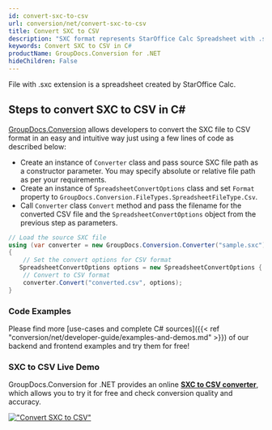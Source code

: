 ```yaml
---
id: convert-sxc-to-csv
url: conversion/net/convert-sxc-to-csv
title: Convert SXC to CSV
description: "SXC format represents StarOffice Calc Spreadsheet with .sxc extension. Learn how to convert SXC to CSV file programmatically in C# language using GroupDocs.Conversion for .NET library."
keywords: Convert SXC to CSV in C#
productName: GroupDocs.Conversion for .NET
hideChildren: False
---
```


File with .sxc extension is a spreadsheet created by StarOffice Calc.

## Steps to convert SXC to CSV in C#

[GroupDocs.Conversion](https://products.groupdocs.com/conversion/net) allows developers to convert the SXC file to CSV format in an easy and intuitive way just using a few lines of code as described below:

* Create an instance of `Converter` class and pass source SXC file path as a constructor parameter. You may specify absolute or relative file path as per your requirements. 
* Create an instance of `SpreadsheetConvertOptions` class and set `Format` property to `GroupDocs.Conversion.FileTypes.SpreadsheetFileType.Csv`.
* Call `Converter` class `Convert` method and pass the filename for the converted CSV file and the `SpreadsheetConvertOptions` object from the previous step as parameters.

```csharp
// Load the source SXC file
using (var converter = new GroupDocs.Conversion.Converter("sample.sxc"))
{
    // Set the convert options for CSV format
   SpreadsheetConvertOptions options = new SpreadsheetConvertOptions { Format = GroupDocs.Conversion.FileTypes.SpreadsheetFileType.Csv };
    // Convert to CSV format
    converter.Convert("converted.csv", options);
}
```

### Code Examples

Please find more [use-cases and complete C# sources]({{< ref "conversion/net/developer-guide/examples-and-demos.md" >}}) of our backend and frontend examples and try them for free!

### SXC to CSV Live Demo

GroupDocs.Conversion for .NET provides an online [**SXC to CSV converter**](https://products.groupdocs.app/conversion/sxc-to-csv), which allows you to try it for free and check conversion quality and accuracy.

[!["Convert SXC to CSV"](conversion/net/images/convert-to-csv/convert-sxc-to-csv.png)](https://products.groupdocs.app/conversion/sxc-to-csv)